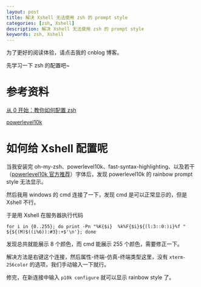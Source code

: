 ```yaml
---
layout: post
title: 解决 Xshell 无法使用 zsh 的 prompt style
categories: [zsh, Xshell]
description: 解决 Xshell 无法使用 zsh 的 prompt style
keywords: zsh, Xshell
---
```


为了更好的阅读体验，请点击我的 cnblog 博客。

先学习一下 zsh 的配置吧~

# 参考资料

[从 0 开始：教你如何配置 zsh](https://zhuanlan.zhihu.com/p/658811059)

[powerlevel10k](https://github.com/romkatv/powerlevel10k/tree/master)

# 如何给 Xshell 配置呢

当我安装完 oh-my-zsh、powerlevel10k、fast-syntax-highlighting、以及若干（[powerlevel10k 官方推荐](https://github.com/romkatv/powerlevel10k/tree/master?tab=readme-ov-file#manual-font-installation)）字体后，发现 powerlevel10k 的 rainbow prompt style 无法显示。

然后我用 windows 的 cmd 连接了一下，发现 cmd 是可以正常显示的，但是 Xshell 不行。

于是用 Xshell 在服务器执行代码

```
for i in {0..255}; do print -Pn "%K{$i}  %k%F{$i}${(l:3::0:)i}%f " ${${(M)$((i%6)):#3}:+$'\n'}; done
```

发现总共就能展示 8 个颜色，而 cmd 能展示 255 个颜色，需要修正一下。

解决方法是右键这个连接，然后属性-终端-仿真-终端类型这里，没有 `xterm-256color` 的选项，我们手动输入一下就行。

修完，在新连接中输入 `p10k configure` 就可以显示 rainbow style 了。
